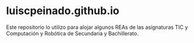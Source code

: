 # luiscpeinado.github.io
Este repositorio lo utilizo para alojar algunos REAs de las asignaturas TIC y Computación y Robótica de Secundaria y Bachillerato.
